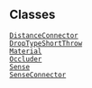 ## Classes

<a href="../object/DistanceConnector.html#DistanceConnector"
target="main"><code>DistanceConnector</code></a>  
<a href="../object/DropTypeShortThrow.html#DropTypeShortThrow"
target="main"><code>DropTypeShortThrow</code></a>  
<a href="../object/Material.html#Material"
target="main"><code>Material</code></a>  
<a href="../object/Occluder.html#Occluder"
target="main"><code>Occluder</code></a>  
<a href="../object/Sense.html#Sense"
target="main"><code>Sense</code></a>  
<a href="../object/SenseConnector.html#SenseConnector"
target="main"><code>SenseConnector</code></a>  
